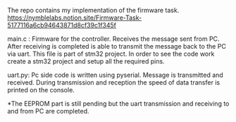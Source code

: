 The repo contains my implementation of the firmware task. https://nymblelabs.notion.site/Firmware-Task-5177116a6cb94643871d8cf39c1f345f

main.c :
Firmware for the controller. Receives the message sent from PC. After receiving is completed is able to transmit the message back to the PC via uart.
This file is part of stm32 project. In order to see the code work create a stm32 project and setup all the required pins.

uart.py:
Pc side code is written using pyserial. Message is transmitted and received. During transmission and reception the speed of data transfer is printed on the console.

*The EEPROM part is still pending but the uart transmission and receiving to and from PC are completed.
